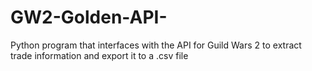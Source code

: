 # GW2-Golden-API-
Python program that interfaces with the API for Guild Wars 2 to extract trade information and export it to a .csv file
